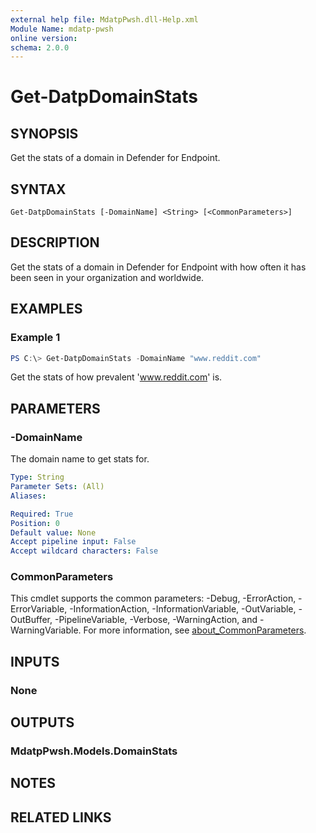 ```yaml
---
external help file: MdatpPwsh.dll-Help.xml
Module Name: mdatp-pwsh
online version:
schema: 2.0.0
---
```


# Get-DatpDomainStats

## SYNOPSIS
Get the stats of a domain in Defender for Endpoint.

## SYNTAX

```
Get-DatpDomainStats [-DomainName] <String> [<CommonParameters>]
```

## DESCRIPTION
Get the stats of a domain in Defender for Endpoint with how often it has been seen in your organization and worldwide.

## EXAMPLES

### Example 1
```powershell
PS C:\> Get-DatpDomainStats -DomainName "www.reddit.com"
```

Get the stats of how prevalent 'www.reddit.com' is.

## PARAMETERS

### -DomainName
The domain name to get stats for.

```yaml
Type: String
Parameter Sets: (All)
Aliases:

Required: True
Position: 0
Default value: None
Accept pipeline input: False
Accept wildcard characters: False
```

### CommonParameters
This cmdlet supports the common parameters: -Debug, -ErrorAction, -ErrorVariable, -InformationAction, -InformationVariable, -OutVariable, -OutBuffer, -PipelineVariable, -Verbose, -WarningAction, and -WarningVariable. For more information, see [about_CommonParameters](http://go.microsoft.com/fwlink/?LinkID=113216).

## INPUTS

### None
## OUTPUTS

### MdatpPwsh.Models.DomainStats
## NOTES

## RELATED LINKS
